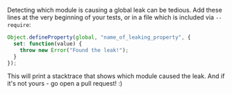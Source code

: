 Detecting which module is causing a global leak can be tedious.  Add these lines at the very beginning of your tests, or in a file which is included via `--require`:

```javascript
Object.defineProperty(global, "name_of_leaking_property", {
  set: function(value) {
    throw new Error("Found the leak!");
  }
});
```

This will print a stacktrace that shows which module caused the leak. And if it's not yours - go open a pull request! :)
